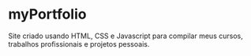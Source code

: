 # myPortfolio

<p> Site criado usando HTML, CSS e Javascript para compilar meus cursos, trabalhos profissionais e projetos pessoais. </p>
